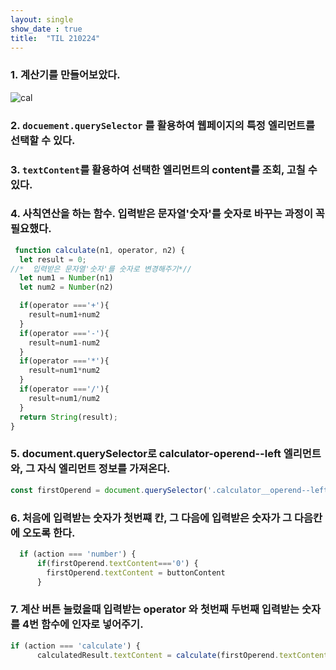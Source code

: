 ```yaml
---
layout: single 
show_date : true
title:  "TIL 210224"
---
```



### 1. 계산기를 만들어보았다.
![cal](https://user-images.githubusercontent.com/79474304/109122629-3730bd80-778c-11eb-9e25-28fb1c9f1d2a.png)
### 2. `docuement.querySelector` 를 활용하여 웹페이지의 특정 엘리먼트를 선택할 수 있다.
### 3. `textContent`를 활용하여 선택한 엘리먼트의 content를 조회, 고칠 수 있다.
### 4. 사칙연산을 하는 함수. 입력받은 문자열'숫자'를 숫자로 바꾸는 과정이 꼭 필요했다.

```javascript
 function calculate(n1, operator, n2) {
  let result = 0;
//*  입력받은 문자열'숫자'를 숫자로 변경해주기*//
  let num1 = Number(n1)
  let num2 = Number(n2)

  if(operator ==='+'){
    result=num1+num2
  }
  if(operator ==='-'){
    result=num1-num2
  }
  if(operator ==='*'){
    result=num1*num2
  }
  if(operator ==='/'){
    result=num1/num2
  }
  return String(result);
}
```

### 5. document.querySelector로 calculator-operend--left 엘리먼트와, 그 자식 엘리먼트 정보를 가져온다.

```javascript
const firstOperend = document.querySelector('.calculator__operend--left');
```

### 6. 처음에 입력받는 숫자가 첫번쨰 칸, 그 다음에 입력받은 숫자가 그 다음칸에 오도록 한다.

```javascript
  if (action === 'number') {
      if(firstOperend.textContent==='0') {
        firstOperend.textContent = buttonContent
      }
```

### 7. 계산 버튼 눌렀을때 입력받는 operator 와 첫번째 두번째 입력받는 숫자를 4번 함수에 인자로 넣어주기.
 
```javascript
if (action === 'calculate') {
      calculatedResult.textContent = calculate(firstOperend.textContent, operator.textContent, secondOperend.textContent)
```

